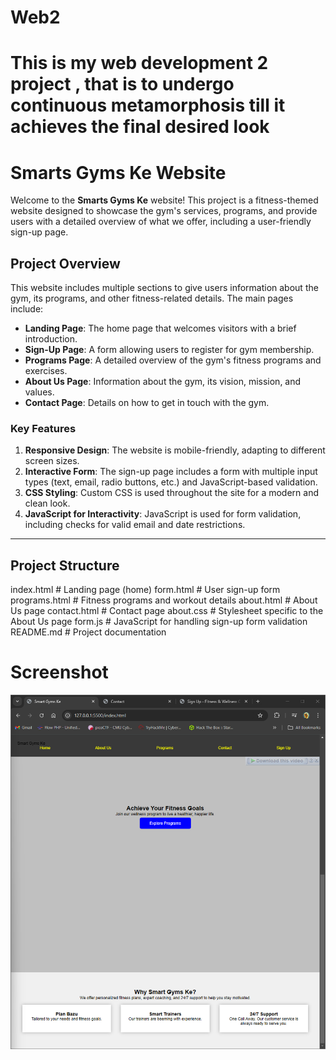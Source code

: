 # Web2
# This is my web development 2 project , that is to undergo continuous metamorphosis till it achieves the final desired look
# Smarts Gyms Ke Website

Welcome to the **Smarts Gyms Ke** website! This project is a fitness-themed website designed to showcase the gym's services, programs, and provide users with a detailed overview of what we offer, including a user-friendly sign-up page.

## Project Overview

This website includes multiple sections to give users information about the gym, its programs, and other fitness-related details. The main pages include:

- **Landing Page**: The home page that welcomes visitors with a brief introduction.
- **Sign-Up Page**: A form allowing users to register for gym membership.
- **Programs Page**: A detailed overview of the gym's fitness programs and exercises.
- **About Us Page**: Information about the gym, its vision, mission, and values.
- **Contact Page**: Details on how to get in touch with the gym.

### Key Features

1. **Responsive Design**: The website is mobile-friendly, adapting to different screen sizes.
2. **Interactive Form**: The sign-up page includes a form with multiple input types (text, email, radio buttons, etc.) and JavaScript-based validation.
3. **CSS Styling**: Custom CSS is used throughout the site for a modern and clean look.
4. **JavaScript for Interactivity**: JavaScript is used for form validation, including checks for valid email and date restrictions.

---

## Project Structure

 index.html            # Landing page (home)
 form.html             # User sign-up form
 programs.html         # Fitness programs and workout details
about.html            # About Us page
 contact.html          # Contact page
 about.css             # Stylesheet specific to the About Us page
 form.js               # JavaScript for handling sign-up form validation
 README.md             # Project documentation

# Screenshot
![Screenshot of Smarts Gyms Ke](./screenshot.png)



